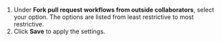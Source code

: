 1. Under **Fork pull request workflows from outside collaborators**, select your option. The options are listed from least restrictive to most restrictive.
1. Click **Save** to apply the settings.
